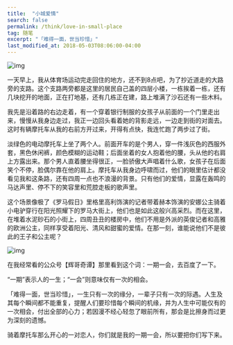 ```yaml
---
title:  "小城爱情"
search: false
permalink: /think/love-in-small-place
tag: 随笔
excerpt: "「难得一面，世当珍惜」"
last_modified_at: 2018-05-03T08:06:00-04:00
---
```


![img](https://mmbiz.qpic.cn/mmbiz_jpg/fgOI29GemllaLbibKZdDytBhiagy2hgW9r2sVw0SwnUldSrtdEKfUCCibyWWVQtJXy8uWZxLAibPw72PLre6N8eVBA/640?wx_fmt=jpeg)

一天早上，我从体育场运动完走回住的地方，还不到8点吧，为了抄近道走的大路旁的支路。这个支路两旁都是这里的居民自己盖的四层小楼，一栋挨着一栋，还有几块挖开的地面，正在打地基，还有几栋正在建，路上堆满了沙石还有一些木料。

 

我先是沿着路的右边走着，有一个穿着银行制服的女孩子从前面的一个门里走出来，慢慢从我身边走过，我正一边回头看着她的背影走远，一边走到街的对面去。这时有辆摩托车从我的右前方开过来，开得有点快，我连忙跑了两步过了街。

 

淡绿色的电动摩托车上坐了两个人。前面开车的是个男人，穿一件浅灰色的西服外套，黑色休闲裤，颜色模糊的运动鞋；后面坐着的女人抱着他的腰，头从他的右肩上方露出来。那个男人直着腰坐得很正，一脸骄傲大声唱着什么歌，女孩子在后面笑个不停，脸偶尔靠在他的肩上。摩托车从我身边呼啸而过，他们的眼里估计都没看见我和这条路，还有四周一点也不浪漫的背景。只有他们的爱情，显露在轰鸣的马达声里、停不下的笑容里和荒腔走板的歌声里。

 

这个场景像极了《罗马假日》里格里高利饰演的记者带着赫本饰演的安娜公主骑着小电驴穿行在阳光照耀下的罗马大街上，他们也是如此这般兴高采烈。而在这里，在堆着水泥砂石的小街上，四周丑丑的楼房中，他们不用是外派的英俊记者和高雅的欧洲公主，同样享受着阳光、清风和甜蜜的爱情。在那一刻，谁能说他们不是彼此的王子和公主呢？

 

![img](https://mmbiz.qpic.cn/mmbiz_jpg/fgOI29GemlmTev9CDhqgcdd4dMXaeKHicug7icLicia4f8f4Vl514G8DBgRiakibrNWkgIZXq5dkSGqTYrUvFFCibYTFA/640?wx_fmt=jpeg)

在我经常看的公众号【辉哥奇谭】那里看到这个词：一期一会，去百度了一下。

“一期”表示人的一生；“一会”则意味仅有一次的相会。

「难得一面，世当珍惜」，一生只有一次的缘分，一辈子只有一次的际遇。人生及其每个瞬间都不能重复，提醒人们要珍惜每个瞬间的机缘，并为人生中可能仅有的一次相会，付出全部的心力；若因漫不经心轻忽了眼前所有，那会是比擦身而过更为深刻的遗憾。

 

骑着摩托车那么开心的一对恋人，你们就是我的一期一会，所以要把你们写下来。